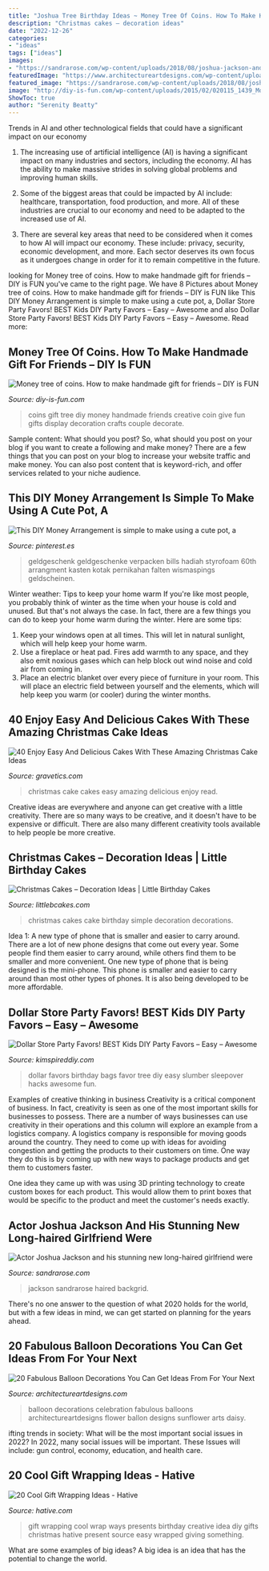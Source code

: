 ```yaml
---
title: "Joshua Tree Birthday Ideas ~ Money Tree Of Coins. How To Make Handmade Gift For Friends – Diy Is Fun"
description: "Christmas cakes – decoration ideas"
date: "2022-12-26"
categories:
- "ideas"
tags: ["ideas"]
images:
- "https://sandrarose.com/wp-content/uploads/2018/08/joshua-jackson-and-girlfriend1.jpg"
featuredImage: "https://www.architectureartdesigns.com/wp-content/uploads/2014/12/20-Fabulous-Balloon-Decorations-You-Can-Get-Ideas-From-For-Your-Next-Celebration-14-630x840.jpg"
featured_image: "https://sandrarose.com/wp-content/uploads/2018/08/joshua-jackson-and-girlfriend1.jpg"
image: "http://diy-is-fun.com/wp-content/uploads/2015/02/020115_1439_Moneytreeof1.jpg"
ShowToc: true
author: "Serenity Beatty"
---
```



Trends in AI and other technological fields that could have a significant impact on our economy
1. The increasing use of artificial intelligence (AI) is having a significant impact on many industries and sectors, including the economy. AI has the ability to make massive strides in solving global problems and improving human skills.
2. Some of the biggest areas that could be impacted by AI include: healthcare, transportation, food production, and more. All of these industries are crucial to our economy and need to be adapted to the increased use of AI.

3. There are several key areas that need to be considered when it comes to how AI will impact our economy. These include: privacy, security, economic development, and more. Each sector deserves its own focus as it undergoes change in order for it to remain competitive in the future.


	

		
looking for Money tree of coins. How to make handmade gift for friends – DIY is FUN you've came to the right page. We have 8 Pictures about Money tree of coins. How to make handmade gift for friends – DIY is FUN like This DIY Money Arrangement is simple to make using a cute pot, a, Dollar Store Party Favors! BEST Kids DIY Party Favors – Easy – Awesome and also Dollar Store Party Favors! BEST Kids DIY Party Favors – Easy – Awesome. Read more:
		
    
## Money Tree Of Coins. How To Make Handmade Gift For Friends – DIY Is FUN

<img loading=lazy src="http://diy-is-fun.com/wp-content/uploads/2015/02/020115_1439_Moneytreeof1.jpg" onerror="this.onerror=null;this.src='https://tse3.mm.bing.net/th?id=OIP.Lkp3KDBXiLkivCjSrX-ssAAAAA&amp;pid=15.1';" alt="Money tree of coins. How to make handmade gift for friends – DIY is FUN">

_Source: diy-is-fun.com_

>coins gift tree diy money handmade friends creative coin give fun gifts display decoration crafts couple decorate. 

	

Sample content: What should you post?
So, what should you post on your blog if you want to create a following and make money? 
There are a few things that you can post on your blog to increase your website traffic and make money. You can also post content that is keyword-rich, and offer services related to your niche audience.

    
## This DIY Money Arrangement Is Simple To Make Using A Cute Pot, A

<img loading=lazy src="https://i.pinimg.com/736x/0b/bd/2a/0bbd2ac512fedb4d2bbed49c06d8082d--money-flowers-money-creation.jpg" onerror="this.onerror=null;this.src='https://tse4.mm.bing.net/th?id=OIP.Uy1eZsMKxgT0yNYfxGFk_AHaLH&amp;pid=15.1';" alt="This DIY Money Arrangement is simple to make using a cute pot, a">

_Source: pinterest.es_

>geldgeschenk geldgeschenke verpacken bills hadiah styrofoam 60th arrangment kasten kotak pernikahan falten wismaspings geldscheinen. 

	

Winter weather: Tips to keep your home warm
If you're like most people, you probably think of winter as the time when your house is cold and unused. But that's not always the case. In fact, there are a few things you can do to keep your home warm during the winter. Here are some tips:
1) Keep your windows open at all times. This will let in natural sunlight, which will help keep your home warm.
2) Use a fireplace or heat pad. Fires add warmth to any space, and they also emit noxious gases which can help block out wind noise and cold air from coming in.
3) Place an electric blanket over every piece of furniture in your room. This will place an electric field between yourself and the elements, which will help keep you warm (or cooler) during the winter months.

    
## 40 Enjoy Easy And Delicious Cakes With These Amazing Christmas Cake Ideas

<img loading=lazy src="https://www.gravetics.com/wp-content/uploads/2017/04/Chesterfieldcakes-celebration-christmascakes-Christmas.jpg" onerror="this.onerror=null;this.src='https://tse2.mm.bing.net/th?id=OIP.pqu63QprEQjljw_xh_unIAHaHa&amp;pid=15.1';" alt="40 Enjoy Easy And Delicious Cakes With These Amazing Christmas Cake Ideas">

_Source: gravetics.com_

>christmas cake cakes easy amazing delicious enjoy read. 

	

Creative ideas are everywhere and anyone can get creative with a little creativity. There are so many ways to be creative, and it doesn't have to be expensive or difficult. There are also many different creativity tools available to help people be more creative.

    
## Christmas Cakes – Decoration Ideas | Little Birthday Cakes

<img loading=lazy src="http://www.littlebcakes.com/wp-content/uploads/2014/02/Christmas-Cakes.jpg" onerror="this.onerror=null;this.src='https://tse4.mm.bing.net/th?id=OIP.7abPoNuTQexxCo5ozhXXwAHaE8&amp;pid=15.1';" alt="Christmas Cakes – Decoration Ideas | Little Birthday Cakes">

_Source: littlebcakes.com_

>christmas cakes cake birthday simple decoration decorations. 

	

Idea 1: A new type of phone that is smaller and easier to carry around.
There are a lot of new phone designs that come out every year. Some people find them easier to carry around, while others find them to be smaller and more convenient. One new type of phone that is being designed is the mini-phone. This phone is smaller and easier to carry around than most other types of phones. It is also being developed to be more affordable.

    
## Dollar Store Party Favors! BEST Kids DIY Party Favors – Easy – Awesome

<img loading=lazy src="https://kimspireddiy.com/wp-content/uploads/2020/01/party-favors-dollar-store-eyelashes-3.jpg" onerror="this.onerror=null;this.src='https://tse3.mm.bing.net/th?id=OIP.N3r7upjtuvAYXigMPwh0tAHaJ4&amp;pid=15.1';" alt="Dollar Store Party Favors! BEST Kids DIY Party Favors – Easy – Awesome">

_Source: kimspireddiy.com_

>dollar favors birthday bags favor tree diy easy slumber sleepover hacks awesome fun. 

	

Examples of creative thinking in business
Creativity is a critical component of business. In fact, creativity is seen as one of the most important skills for businesses to possess. There are a number of ways businesses can use creativity in their operations and this column will explore an example from a logistics company. 
A logistics company is responsible for moving goods around the country. They need to come up with ideas for avoiding congestion and getting the products to their customers on time. One way they do this is by coming up with new ways to package products and get them to customers faster.

One idea they came up with was using 3D printing technology to create custom boxes for each product. This would allow them to print boxes that would be specific to the product and meet the customer's needs exactly.

    
## Actor Joshua Jackson And His Stunning New Long-haired Girlfriend Were

<img loading=lazy src="https://sandrarose.com/wp-content/uploads/2018/08/joshua-jackson-and-girlfriend1.jpg" onerror="this.onerror=null;this.src='https://tse4.mm.bing.net/th?id=OIP.I_ZmZzb2IO1p2RrVf5MDMwHaLH&amp;pid=15.1';" alt="Actor Joshua Jackson and his stunning new long-haired girlfriend were">

_Source: sandrarose.com_

>jackson sandrarose haired backgrid. 

	

There's no one answer to the question of what 2020 holds for the world, but with a few ideas in mind, we can get started on planning for the years ahead. 

    
## 20 Fabulous Balloon Decorations You Can Get Ideas From For Your Next

<img loading=lazy src="https://www.architectureartdesigns.com/wp-content/uploads/2014/12/20-Fabulous-Balloon-Decorations-You-Can-Get-Ideas-From-For-Your-Next-Celebration-14-630x840.jpg" onerror="this.onerror=null;this.src='https://tse2.mm.bing.net/th?id=OIP.mpNcTpKzOBrUHXIXQqV3xQHaJ4&amp;pid=15.1';" alt="20 Fabulous Balloon Decorations You Can Get Ideas From For Your Next">

_Source: architectureartdesigns.com_

>balloon decorations celebration fabulous balloons architectureartdesigns flower ballon designs sunflower arts daisy. 

	

ifting trends in society: What will be the most important social issues in 2022?
In 2022, many social issues will be important. These Issues will include: gun control, economy, education, and health care.

    
## 20 Cool Gift Wrapping Ideas - Hative

<img loading=lazy src="http://hative.com/wp-content/uploads/2014/10/gift-wrapping-ideas/3-cool-gift-wrapping-ideas.jpg" onerror="this.onerror=null;this.src='https://tse2.mm.bing.net/th?id=OIP.IumchR58nq-vAcfGyDOSDAHaJ4&amp;pid=15.1';" alt="20 Cool Gift Wrapping Ideas - Hative">

_Source: hative.com_

>gift wrapping cool wrap ways presents birthday creative idea diy gifts christmas hative present source easy wrapped giving something. 

	

What are some examples of big ideas?
A big idea is an idea that has the potential to change the world.


